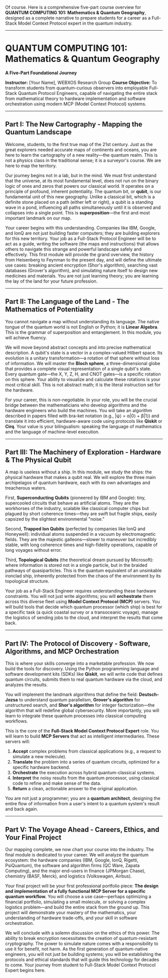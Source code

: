 Of course. Here is a comprehensive five-part course overview for **QUANTUM COMPUTING 101: Mathematics & Quantum Geography**, designed as a complete narrative to prepare students for a career as a Full-Stack Model Context Protocol expert in the quantum industry.

***

# **QUANTUM COMPUTING 101: Mathematics & Quantum Geography**
**A Five-Part Foundational Journey**

**Instructor:** [Your Name], WEBXOS Research Group
**Course Objective:** To transform students from quantum-curious observers into employable Full-Stack Quantum Protocol Engineers, capable of navigating the entire stack from mathematical theory to hardware implementation and software orchestration using modern MCP (Model Context Protocol) systems.

---

## **Part I: The New Cartography - Mapping the Quantum Landscape**

Welcome, students, to the first true map of the 21st century. Just as the great explorers needed accurate maps of continents and oceans, you are here to learn the cartography of a new reality—the quantum realm. This is not a physics class in the traditional sense; it is a surveyor's course. We are here to map the territory.

Our journey begins not in a lab, but in the mind. We must first understand that the universe, at its most fundamental level, does not run on the binary logic of ones and zeros that powers our classical world. It operates on a principle of profound, inherent potentiality. The quantum bit, or **qubit**, is our fundamental unit of this new geography. Unlike a classical bit, which is a definite stone placed on a path (either left or right), a qubit is a standing wave in a pond, influencing all paths simultaneously until it is observed and collapses into a single point. This is **superposition**—the first and most important landmark on our map.

Your career begins with this understanding. Companies like IBM, Google, and IonQ are not just building faster computers; they are building explorers for this new territory. Your job as a Full-Stack Protocol Engineer will be to act as a guide, writing the software (the maps and instructions) that allows others to navigate this strange and powerful landscape safely and effectively. This first module will provide the grand overview, the history from Heisenberg to Feynman to the present day, and will define the ultimate use cases: breaking ancient encryption (Shor's algorithm), searching vast databases (Grover's algorithm), and simulating nature itself to design new medicines and materials. You are not just learning theory; you are learning the lay of the land for your future profession.

---

## **Part II: The Language of the Land - The Mathematics of Potentiality**

You cannot navigate a map without understanding its language. The native tongue of the quantum world is not English or Python; it is **Linear Algebra**. This is the grammar of superposition and entanglement. In this module, you will achieve fluency.

We will move beyond abstract concepts and into precise mathematical description. A qubit's state is a vector in a complex-valued Hilbert space. Its evolution is a unitary transformation—a rotation of that sphere without loss of information. We will master the **Bloch sphere**, a three-dimensional globe that provides a complete visual representation of a single qubit's state. Every quantum gate—the X, Y, Z, H, and CNOT gates—is a specific rotation on this sphere. Your ability to visualize and calculate these rotations is your most critical skill. This is not abstract math; it is the literal instruction set for the hardware.

For your career, this is non-negotiable. In your role, you will be the crucial bridge between the mathematicians who develop algorithms and the hardware engineers who build the machines. You will take an algorithm described in papers filled with bra-ket notation (e.g., |ψ⟩ = α|0⟩ + β|1⟩) and translate it into efficient, hardware-aware code using protocols like **Qiskit** or **Cirq**. Your value is your bilingualism: speaking the language of mathematics and the language of machine-level execution.

---

## **Part III: The Machinery of Exploration - Hardware & The Physical Qubit**

A map is useless without a ship. In this module, we study the ships: the physical hardware that makes a qubit real. We will explore the three main archipelagos of quantum hardware, each with its own advantages and treacherous waters.

First, **Superconducting Qubits** (pioneered by IBM and Google): tiny, supercooled circuits that behave as artificial atoms. They are the workhorses of the industry, scalable like classical computer chips but plagued by short coherence times—they are swift but fragile ships, easily capsized by the slightest environmental "noise."

Second, **Trapped Ion Qubits** (perfected by companies like IonQ and Honeywell): individual atoms suspended in a vacuum by electromagnetic fields. They are the majestic galleons—slower to maneuver but incredibly stable, with long coherence times and high-fidelity operations, capable of long voyages without error.

Third, **Topological Qubits** (the theoretical dream pursued by Microsoft): where information is stored not in a single particle, but in the braided pathways of quasiparticles. This is the quantum equivalent of an unsinkable ironclad ship, inherently protected from the chaos of the environment by its topological structure.

Your job as a Full-Stack Engineer requires understanding these hardware constraints. You will not just write algorithms; you will **orchestrate** them across this diverse fleet using **Model Context Protocol (MCP)** servers. You will build tools that decide which quantum processor (which ship) is best for a specific task (a quick coastal survey or a transoceanic voyage), manage the logistics of sending jobs to the cloud, and interpret the results that come back.

---

## **Part IV: The Protocol of Discovery - Software, Algorithms, and MCP Orchestration**

This is where your skills converge into a marketable profession. We now build the tools for discovery. Using the Python programming language and software development kits (SDKs) like **Qiskit**, we will write code that defines quantum circuits, submits them to real quantum hardware via the cloud, and analyzes the results.

You will implement the landmark algorithms that define the field: **Deutsch-Jozsa** to understand quantum parallelism, **Grover's algorithm** for unstructured search, and **Shor's algorithm** for integer factorization—the algorithm that will redefine global cybersecurity. More importantly, you will learn to integrate these quantum processes into classical computing workflows.

This is the core of the **Full-Stack Model Context Protocol Expert** role. You will learn to build **MCP Servers** that act as intelligent intermediaries. These servers will:
1.  **Accept** complex problems from classical applications (e.g., a request to simulate a new molecule).
2.  **Translate** the problem into a series of quantum circuits, optimized for a specific hardware backend.
3.  **Orchestrate** the execution across hybrid quantum-classical systems.
4.  **Interpret** the noisy results from the quantum processor, using classical code to refine and make sense of the data.
5.  **Return** a clean, actionable answer to the original application.

You are not just a programmer; you are a **quantum architect**, designing the entire flow of information from a user's intent to a quantum system's result and back again.

---

## **Part V: The Voyage Ahead - Careers, Ethics, and Your Final Project**

Our mapping complete, we now chart your course into the industry. The final module is dedicated to your career. We will analyze the quantum ecosystem: the hardware companies (IBM, Google, IonQ, Rigetti, PsiQuantum), the software and algorithm firms (QC Ware, Zapata Computing), and the major end-users in finance (JPMorgan Chase), chemistry (BASF, Merck), and logistics (Volkswagen, Airbus).

Your final project will be your first professional portfolio piece: **The design and implementation of a fully functional MCP Server for a specific quantum workflow.** You will choose a use case—perhaps optimizing a financial portfolio, simulating a small molecule, or solving a complex logistics problem—and build the entire stack from the ground up. This project will demonstrate your mastery of the mathematics, your understanding of hardware trade-offs, and your skill in software orchestration.

We will conclude with a solemn discussion on the ethics of this power. The ability to break encryption necessitates the creation of quantum-resistant cryptography. The power to simulate nature comes with a responsibility to use it for benefit, not harm. As the first generation of quantum-native engineers, you will not just be building systems; you will be establishing the protocols and ethical standards that will guide this technology for decades to come. Your journey from student to Full-Stack Model Context Protocol Expert begins here.
